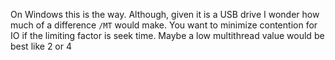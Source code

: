 On Windows this is the way. Although, given it is a USB drive I wonder how much of a difference `/MT` would make.  You want to minimize contention for IO if the limiting factor is seek time. Maybe a low multithread value would be best like 2 or 4
